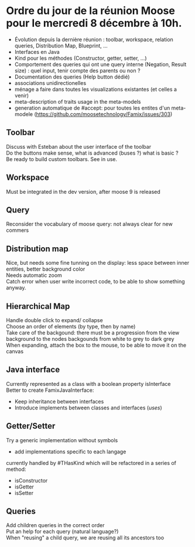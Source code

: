 
# Ordre du jour de la réunion Moose pour le mercredi 8 décembre à 10h.

- Évolution depuis la dernière réunion : toolbar, workspace, relation queries, Distribution Map, Blueprint, ...
- Interfaces en Java
- Kind pour les méthodes (Constructor, getter, setter, ...)
- Comportement des queries qui ont une query interne (Negation, Result size) : quel input, tenir compte des parents ou non ?
- Documentation des queries (Help button dédié)
- associations unidirectionelles
- ménage a faire dans toutes les visualizations existantes (et celles a venir)
- meta-description of traits usage in the meta-models
- generation automatique de #accept: pour toutes les entites d'un meta-modele (https://github.com/moosetechnology/Famix/issues/303)

## Toolbar

Discuss with Esteban about the user interface of the toolbar  
Do the buttons make sense, what is advanced (buses ?) what is basic ?  
Be ready to build custom toolbars. See in use.

## Workspace

Must be integrated in the dev version, after moose 9 is released

## Query

Reconsider the vocabulary of moose query: not always clear for new commers

## Distribution map

Nice, but needs some fine tunning on the display: less space between inner entities, better background color  
Needs automatic zoom  
Catch error when user write incorrect code, to be able to show something anyway.

## Hierarchical Map

Handle double click to expand/ collapse  
Choose an order of elements (by type, then by name)  
Take care of the backgound: there must be a progression from the view background to the nodes backgounds from white to grey to dark grey  
When expanding, attach the box to the mouse, to be able to move it on the canvas

## Java interface

Currently represented as a class with a boolean property isInterface  
Better to create FamixJavaInterface:
- Keep inheritance between interfaces
- Introduce implements between classes and interfaces (*uses*)

## Getter/Setter

Try a generic implementation without symbols
+ add implementations specific to each langage

currently handled by #THasKind which will be refactored in a series of method:
- isConstructor
- isGetter
- isSetter

## Queries

Add children queries in the correct order  
Put an help for each query (natural language?)  
When "reusing" a child query, we are reusing all its ancestors too 
